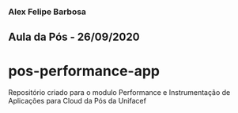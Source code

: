 ### Alex Felipe Barbosa
## Aula da Pós - 26/09/2020

# pos-performance-app
Repositório criado para o modulo Performance e Instrumentação de Aplicações para Cloud da Pós da Unifacef
